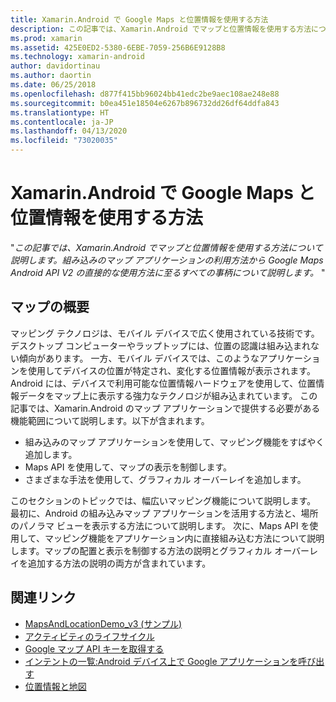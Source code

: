 ```yaml
---
title: Xamarin.Android で Google Maps と位置情報を使用する方法
description: この記事では、Xamarin.Android でマップと位置情報を使用する方法について説明します。 組み込みのマップ アプリケーションの利用方法から Google Maps Android API V2 の直接的な使用方法に至るすべての事柄について説明します。
ms.prod: xamarin
ms.assetid: 425E0ED2-5380-6EBE-7059-256B6E9128B8
ms.technology: xamarin-android
author: davidortinau
ms.author: daortin
ms.date: 06/25/2018
ms.openlocfilehash: d877f415bb96024bb41edc2be9aec108ae248e88
ms.sourcegitcommit: b0ea451e18504e6267b896732dd26df64ddfa843
ms.translationtype: HT
ms.contentlocale: ja-JP
ms.lasthandoff: 04/13/2020
ms.locfileid: "73020035"
---
```

# <a name="how-to-use-google-maps-and-location-with-xamarinandroid"></a>Xamarin.Android で Google Maps と位置情報を使用する方法

"_この記事では、Xamarin.Android でマップと位置情報を使用する方法について説明します。組み込みのマップ アプリケーションの利用方法から Google Maps Android API V2 の直接的な使用方法に至るすべての事柄について説明します。_ "

## <a name="maps-overview"></a>マップの概要

マッピング テクノロジは、モバイル デバイスで広く使用されている技術です。 デスクトップ コンピューターやラップトップには、位置の認識は組み込まれない傾向があります。 一方、モバイル デバイスでは、このようなアプリケーションを使用してデバイスの位置が特定され、変化する位置情報が表示されます。 Android には、デバイスで利用可能な位置情報ハードウェアを使用して、位置情報データをマップ上に表示する強力なテクノロジが組み込まれています。 この記事では、Xamarin.Android のマップ アプリケーションで提供する必要がある機能範囲について説明します。以下が含まれます。 

- 組み込みのマップ アプリケーションを使用して、マッピング機能をすばやく追加します。
- Maps API を使用して、マップの表示を制御します。
- さまざまな手法を使用して、グラフィカル オーバーレイを追加します。

このセクションのトピックでは、幅広いマッピング機能について説明します。
最初に、Android の組み込みマップ アプリケーションを活用する方法と、場所のパノラマ ビューを表示する方法について説明します。 次に、Maps API を使用して、マッピング機能をアプリケーション内に直接組み込む方法について説明します。マップの配置と表示を制御する方法の説明とグラフィカル オーバーレイを追加する方法の説明の両方が含まれています。

## <a name="related-links"></a>関連リンク

- [MapsAndLocationDemo_v3 (サンプル)](https://docs.microsoft.com/samples/xamarin/monodroid-samples/mapsandlocationdemo-v3)
- [アクティビティのライフサイクル](~/android/app-fundamentals/activity-lifecycle/index.md)
- [Google マップ API キーを取得する](~/android/platform/maps-and-location/maps/obtaining-a-google-maps-api-key.md)
- [インテントの一覧:Android デバイス上で Google アプリケーションを呼び出す](https://developer.android.com/guide/appendix/g-app-intents.html)
- [位置情報と地図](https://developer.android.com/guide/topics/location/index.html)
